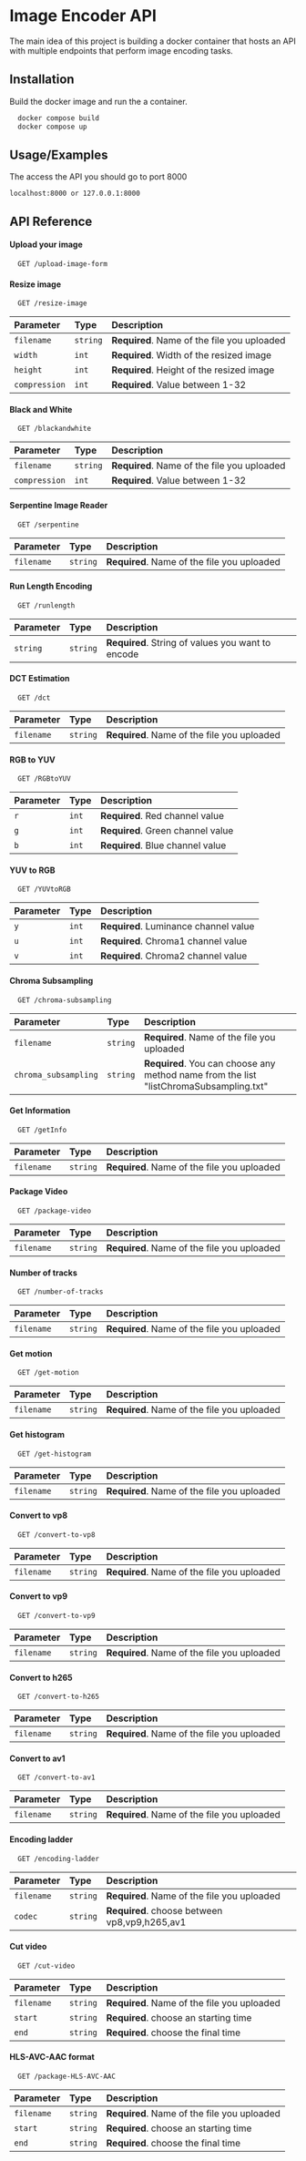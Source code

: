 
# Image Encoder API

The main idea of this project is building a docker container that hosts an API with multiple endpoints that perform image encoding tasks.




## Installation

Build the docker image and run the a container.
```bash
  docker compose build
  docker compose up
```

    
## Usage/Examples

The access the API you should go to port 8000
```
localhost:8000 or 127.0.0.1:8000
```


## API Reference

#### Upload your image
```http
  GET /upload-image-form
```

#### Resize image

```http
  GET /resize-image
```

| Parameter | Type     | Description                       |
| :-------- | :------- | :-------------------------------- |
| `filename`      | `string` | **Required**. Name of the file you uploaded |
| `width`      | `int` | **Required**. Width of the resized image |
| `height`      | `int` | **Required**. Height of the resized image |
| `compression`      | `int` | **Required**. Value between 1-32 |

#### Black and White

```http
  GET /blackandwhite
```

| Parameter | Type     | Description                       |
| :-------- | :------- | :-------------------------------- |
| `filename`      | `string` | **Required**. Name of the file you uploaded |
| `compression`      | `int` | **Required**. Value between 1-32 |

#### Serpentine Image Reader
```http
  GET /serpentine
```

| Parameter | Type     | Description                       |
| :-------- | :------- | :-------------------------------- |
| `filename`      | `string` | **Required**. Name of the file you uploaded |

#### Run Length Encoding
```http
  GET /runlength
```

| Parameter | Type     | Description                       |
| :-------- | :------- | :-------------------------------- |
| `string`      | `string` | **Required**. String of values you want to encode |


#### DCT Estimation
```http
  GET /dct
```

| Parameter | Type     | Description                       |
| :-------- | :------- | :-------------------------------- |
| `filename`      | `string` | **Required**. Name of the file you uploaded |

#### RGB to YUV
```http
  GET /RGBtoYUV
```

| Parameter | Type     | Description                       |
| :-------- | :------- | :-------------------------------- |
| `r`      | `int` | **Required**. Red channel value |
| `g`      | `int` | **Required**. Green channel value |
| `b`      | `int` | **Required**. Blue channel value |

#### YUV to RGB
```http
  GET /YUVtoRGB
```

| Parameter | Type     | Description                       |
| :-------- | :------- | :-------------------------------- |
| `y`      | `int` | **Required**. Luminance channel value |
| `u`      | `int` | **Required**. Chroma1 channel value |
| `v`      | `int` | **Required**. Chroma2 channel value |

#### Chroma Subsampling 
```http
  GET /chroma-subsampling
```

| Parameter | Type     | Description                       |
| :-------- | :------- | :-------------------------------- |
| `filename`      | `string` | **Required**. Name of the file you uploaded |
| `chroma_subsampling`      | `string` | **Required**. You can choose any method name from the list "listChromaSubsampling.txt" |

#### Get Information 
```http
  GET /getInfo
```

| Parameter | Type     | Description                       |
| :-------- | :------- | :-------------------------------- |
| `filename`      | `string` | **Required**. Name of the file you uploaded |

#### Package Video 
```http
  GET /package-video
```

| Parameter | Type     | Description                       |
| :-------- | :------- | :-------------------------------- |
| `filename`      | `string` | **Required**. Name of the file you uploaded |

#### Number of tracks 
```http
  GET /number-of-tracks
```

| Parameter | Type     | Description                       |
| :-------- | :------- | :-------------------------------- |
| `filename`      | `string` | **Required**. Name of the file you uploaded |

#### Get motion
```http
  GET /get-motion
```

| Parameter | Type     | Description                       |
| :-------- | :------- | :-------------------------------- |
| `filename`      | `string` | **Required**. Name of the file you uploaded |

#### Get histogram
```http
  GET /get-histogram
```

| Parameter | Type     | Description                       |
| :-------- | :------- | :-------------------------------- |
| `filename`      | `string` | **Required**. Name of the file you uploaded |

#### Convert to vp8
```http
  GET /convert-to-vp8
```

| Parameter | Type     | Description                       |
| :-------- | :------- | :-------------------------------- |
| `filename`      | `string` | **Required**. Name of the file you uploaded |

#### Convert to vp9
```http
  GET /convert-to-vp9
```

| Parameter | Type     | Description                       |
| :-------- | :------- | :-------------------------------- |
| `filename`      | `string` | **Required**. Name of the file you uploaded |

#### Convert to h265
```http
  GET /convert-to-h265
```

| Parameter | Type     | Description                       |
| :-------- | :------- | :-------------------------------- |
| `filename`      | `string` | **Required**. Name of the file you uploaded |

#### Convert to av1
```http
  GET /convert-to-av1
```

| Parameter | Type     | Description                       |
| :-------- | :------- | :-------------------------------- |
| `filename`      | `string` | **Required**. Name of the file you uploaded |

#### Encoding ladder
```http
  GET /encoding-ladder
```

| Parameter | Type     | Description                       |
| :-------- | :------- | :-------------------------------- |
| `filename`      | `string` | **Required**. Name of the file you uploaded |
| `codec`      | `string` | **Required**. choose between vp8,vp9,h265,av1 |

#### Cut video 
```http
  GET /cut-video
```

| Parameter | Type     | Description                       |
| :-------- | :------- | :-------------------------------- |
| `filename`      | `string` | **Required**. Name of the file you uploaded |
| `start`      | `string` | **Required**. choose an starting time |
| `end`      | `string` | **Required**. choose the final time |

#### HLS-AVC-AAC format
```http
  GET /package-HLS-AVC-AAC
```

| Parameter | Type     | Description                       |
| :-------- | :------- | :-------------------------------- |
| `filename`      | `string` | **Required**. Name of the file you uploaded |
| `start`      | `string` | **Required**. choose an starting time |
| `end`      | `string` | **Required**. choose the final time |